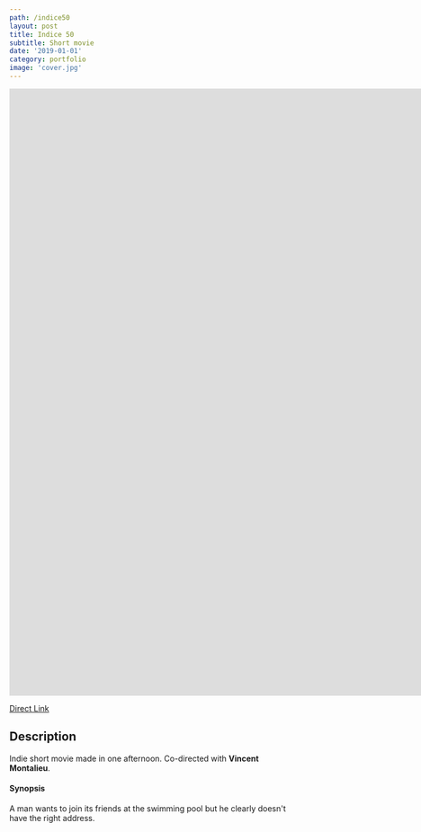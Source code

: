 ```yaml
---
path: /indice50
layout: post
title: Indice 50
subtitle: Short movie
date: '2019-01-01'
category: portfolio
image: 'cover.jpg'
---
```


<iframe src="https://www.youtube.com/embed/5gkkIeeAuSU?rel=0" frameborder="0" allowfullscreen width="1920" height="1080"></iframe>

[Direct Link](https://www.youtube.com/watch?v=5gkkIeeAuSU)

## Description

Indie short movie made in one afternoon. Co-directed with **Vincent Montalieu**.

#### Synopsis

A man wants to join its friends at the swimming pool but he clearly doesn't have the right address.
